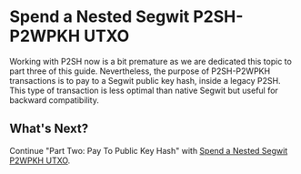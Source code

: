 # Spend a Nested Segwit P2SH-P2WPKH UTXO

Working with P2SH now is a bit premature as we are dedicated this topic to part three of this guide. Nevertheless, the purpose of P2SH-P2WPKH transactions is to pay to a Segwit public key hash, inside a legacy P2SH. This type of transaction is less optimal than native Segwit but useful for backward compatibility.

## What's Next?

Continue "Part Two: Pay To Public Key Hash" with [Spend a Nested Segwit P2WPKH UTXO](p2sh_p2wpkh_spend_1_1.md).

